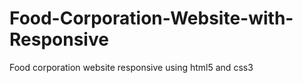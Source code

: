 # Food-Corporation-Website-with-Responsive
Food corporation website responsive using html5 and css3
